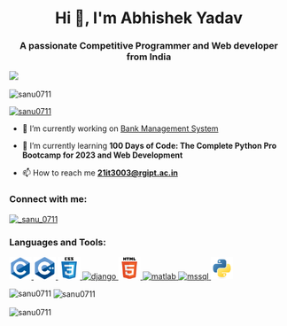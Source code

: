 <h1 align="center">Hi 👋, I'm Abhishek Yadav</h1>
<h3 align="center">A passionate Competitive Programmer and Web developer from India</h3>
<img src="https://drive.google.com/file/d/1RDNA7f1z9ImnX1KD7VMLvMGf1aU0G3km/view?usp=share_link"/>

<p align="left"> <img src="https://komarev.com/ghpvc/?username=sanu0711&label=Profile%20views&color=0e75b6&style=flat" alt="sanu0711" /> </p>

<p align="left"> <a href="https://github.com/ryo-ma/github-profile-trophy"><img src="https://github-profile-trophy.vercel.app/?username=sanu0711" alt="sanu0711" /></a> </p>

- 🔭 I’m currently working on [Bank Management System](https://sanu0711.github.io/Bank-Management-System/index.html)

- 🌱 I’m currently learning **100 Days of Code: The Complete Python Pro Bootcamp for 2023 and Web Development**

- 📫 How to reach me **21it3003@rgipt.ac.in**

<h3 align="left">Connect with me:</h3>
<p align="left">
<a href="https://www.hackerrank.com/_sanu_0711" target="blank"><img align="center" src="https://raw.githubusercontent.com/rahuldkjain/github-profile-readme-generator/master/src/images/icons/Social/hackerrank.svg" alt="_sanu_0711" height="30" width="40" /></a>
</p>

<h3 align="left">Languages and Tools:</h3>
<p align="left"> <a href="https://www.cprogramming.com/" target="_blank" rel="noreferrer"> <img src="https://raw.githubusercontent.com/devicons/devicon/master/icons/c/c-original.svg" alt="c" width="40" height="40"/> </a> <a href="https://www.w3schools.com/cpp/" target="_blank" rel="noreferrer"> <img src="https://raw.githubusercontent.com/devicons/devicon/master/icons/cplusplus/cplusplus-original.svg" alt="cplusplus" width="40" height="40"/> </a> <a href="https://www.w3schools.com/css/" target="_blank" rel="noreferrer"> <img src="https://raw.githubusercontent.com/devicons/devicon/master/icons/css3/css3-original-wordmark.svg" alt="css3" width="40" height="40"/> </a> <a href="https://www.djangoproject.com/" target="_blank" rel="noreferrer"> <img src="https://cdn.worldvectorlogo.com/logos/django.svg" alt="django" width="40" height="40"/> </a> <a href="https://www.w3.org/html/" target="_blank" rel="noreferrer"> <img src="https://raw.githubusercontent.com/devicons/devicon/master/icons/html5/html5-original-wordmark.svg" alt="html5" width="40" height="40"/> </a> <a href="https://www.mathworks.com/" target="_blank" rel="noreferrer"> <img src="https://upload.wikimedia.org/wikipedia/commons/2/21/Matlab_Logo.png" alt="matlab" width="40" height="40"/> </a> <a href="https://www.microsoft.com/en-us/sql-server" target="_blank" rel="noreferrer"> <img src="https://www.svgrepo.com/show/303229/microsoft-sql-server-logo.svg" alt="mssql" width="40" height="40"/> </a> <a href="https://www.python.org" target="_blank" rel="noreferrer"> <img src="https://raw.githubusercontent.com/devicons/devicon/master/icons/python/python-original.svg" alt="python" width="40" height="40"/> </a> </p>

<p><img align="left" src="https://github-readme-stats.vercel.app/api/top-langs?username=sanu0711&show_icons=true&locale=en&layout=compact" alt="sanu0711" /></p>

<p>&nbsp;<img align="center" src="https://github-readme-stats.vercel.app/api?username=sanu0711&show_icons=true&locale=en" alt="sanu0711" /></p>

<p><img align="center" src="https://github-readme-streak-stats.herokuapp.com/?user=sanu0711&" alt="sanu0711" /></p>


<!---
sanu0711/sanu0711 is a ✨ special ✨ repository because its `README.md` (this file) appears on your GitHub profile.
You can click the Preview link to take a look at your changes.
--->
